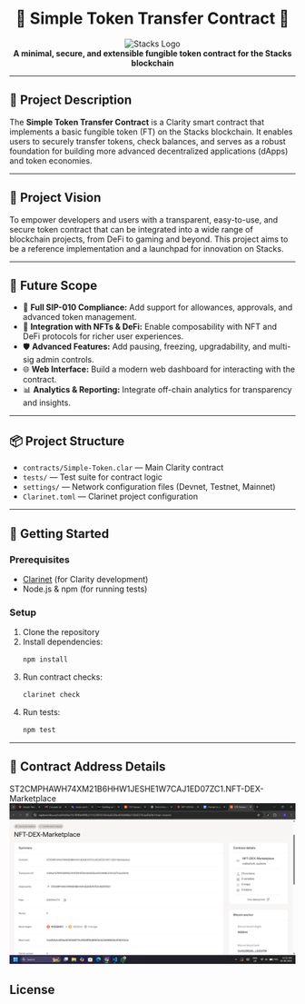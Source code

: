 


<div align="center">
  <h1>🚀 Simple Token Transfer Contract 🚀</h1>
  <img src="https://cryptologos.cc/logos/stacks-stx-logo.png" alt="Stacks Logo" width="100"/>
  <br/>
  <b>A minimal, secure, and extensible fungible token contract for the Stacks blockchain</b>
</div>

---

## 📝 Project Description

The <b>Simple Token Transfer Contract</b> is a Clarity smart contract that implements a basic fungible token (FT) on the Stacks blockchain. It enables users to securely transfer tokens, check balances, and serves as a robust foundation for building more advanced decentralized applications (dApps) and token economies.

---

## 🌟 Project Vision

To empower developers and users with a transparent, easy-to-use, and secure token contract that can be integrated into a wide range of blockchain projects, from DeFi to gaming and beyond. This project aims to be a reference implementation and a launchpad for innovation on Stacks.

---

## 🔮 Future Scope

- 🏦 <b>Full SIP-010 Compliance:</b> Add support for allowances, approvals, and advanced token management.
- 🎨 <b>Integration with NFTs & DeFi:</b> Enable composability with NFT and DeFi protocols for richer user experiences.
- 🛡️ <b>Advanced Features:</b> Add pausing, freezing, upgradability, and multi-sig admin controls.
- 🌐 <b>Web Interface:</b> Build a modern web dashboard for interacting with the contract.
- 📊 <b>Analytics & Reporting:</b> Integrate off-chain analytics for transparency and insights.

---

## 📦 Project Structure

- <code>contracts/Simple-Token.clar</code> — Main Clarity contract
- <code>tests/</code> — Test suite for contract logic
- <code>settings/</code> — Network configuration files (Devnet, Testnet, Mainnet)
- <code>Clarinet.toml</code> — Clarinet project configuration

---

## 🚀 Getting Started

### Prerequisites
- [Clarinet](https://docs.xverse.app/clarinet/overview/) (for Clarity development)
- Node.js & npm (for running tests)

### Setup
1. Clone the repository
2. Install dependencies:
	```sh
	npm install
	```
3. Run contract checks:
	```sh
	clarinet check
	```
4. Run tests:
	```sh
	npm test
	```

---

## 📜 Contract Address Details

ST2CMPHAWH74XM21B6HHW1JESHE1W7CAJ1ED07ZC1.NFT-DEX-Marketplace
![alt text](image.png)

## License

